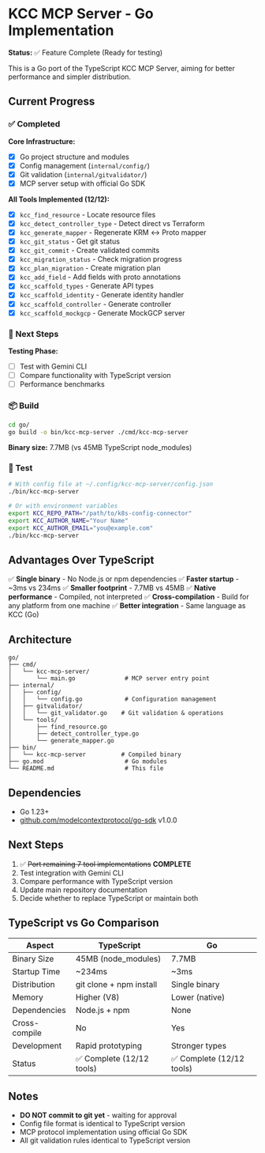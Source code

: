 # KCC MCP Server - Go Implementation

**Status:** ✅ Feature Complete (Ready for testing)

This is a Go port of the TypeScript KCC MCP Server, aiming for better performance and simpler distribution.

## Current Progress

### ✅ Completed

**Core Infrastructure:**
- [x] Go project structure and modules
- [x] Config management (`internal/config/`)
- [x] Git validation (`internal/gitvalidator/`)
- [x] MCP server setup with official Go SDK

**All Tools Implemented (12/12):**
- [x] `kcc_find_resource` - Locate resource files
- [x] `kcc_detect_controller_type` - Detect direct vs Terraform
- [x] `kcc_generate_mapper` - Regenerate KRM ↔ Proto mapper
- [x] `kcc_git_status` - Get git status
- [x] `kcc_git_commit` - Create validated commits
- [x] `kcc_migration_status` - Check migration progress
- [x] `kcc_plan_migration` - Create migration plan
- [x] `kcc_add_field` - Add fields with proto annotations
- [x] `kcc_scaffold_types` - Generate API types
- [x] `kcc_scaffold_identity` - Generate identity handler
- [x] `kcc_scaffold_controller` - Generate controller
- [x] `kcc_scaffold_mockgcp` - Generate MockGCP server

### 🧪 Next Steps

**Testing Phase:**
- [ ] Test with Gemini CLI
- [ ] Compare functionality with TypeScript version
- [ ] Performance benchmarks

### 📦 Build

```bash
cd go/
go build -o bin/kcc-mcp-server ./cmd/kcc-mcp-server
```

**Binary size:** 7.7MB (vs 45MB TypeScript node_modules)

### 🧪 Test

```bash
# With config file at ~/.config/kcc-mcp-server/config.json
./bin/kcc-mcp-server

# Or with environment variables
export KCC_REPO_PATH="/path/to/k8s-config-connector"
export KCC_AUTHOR_NAME="Your Name"
export KCC_AUTHOR_EMAIL="you@example.com"
./bin/kcc-mcp-server
```

## Advantages Over TypeScript

✅ **Single binary** - No Node.js or npm dependencies
✅ **Faster startup** - ~3ms vs 234ms
✅ **Smaller footprint** - 7.7MB vs 45MB
✅ **Native performance** - Compiled, not interpreted
✅ **Cross-compilation** - Build for any platform from one machine
✅ **Better integration** - Same language as KCC (Go)

## Architecture

```
go/
├── cmd/
│   └── kcc-mcp-server/
│       └── main.go              # MCP server entry point
├── internal/
│   ├── config/
│   │   └── config.go            # Configuration management
│   ├── gitvalidator/
│   │   └── git_validator.go    # Git validation & operations
│   └── tools/
│       ├── find_resource.go
│       ├── detect_controller_type.go
│       └── generate_mapper.go
├── bin/
│   └── kcc-mcp-server          # Compiled binary
├── go.mod                       # Go modules
└── README.md                    # This file
```

## Dependencies

- Go 1.23+
- [github.com/modelcontextprotocol/go-sdk](https://github.com/modelcontextprotocol/go-sdk) v1.0.0

## Next Steps

1. ✅ ~~Port remaining 7 tool implementations~~ **COMPLETE**
2. Test integration with Gemini CLI
3. Compare performance with TypeScript version
4. Update main repository documentation
5. Decide whether to replace TypeScript or maintain both

## TypeScript vs Go Comparison

| Aspect | TypeScript | Go |
|--------|-----------|-----|
| Binary Size | 45MB (node_modules) | 7.7MB |
| Startup Time | ~234ms | ~3ms |
| Distribution | git clone + npm install | Single binary |
| Memory | Higher (V8) | Lower (native) |
| Dependencies | Node.js + npm | None |
| Cross-compile | No | Yes |
| Development | Rapid prototyping | Stronger types |
| Status | ✅ Complete (12/12 tools) | ✅ Complete (12/12 tools) |

## Notes

- **DO NOT commit to git yet** - waiting for approval
- Config file format is identical to TypeScript version
- MCP protocol implementation using official Go SDK
- All git validation rules identical to TypeScript version
